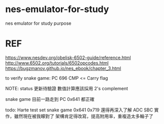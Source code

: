 # nes-emulator-for-study
nes emulator for study purpose
# REF
https://www.nesdev.org/obelisk-6502-guide/reference.html
http://www.6502.org/tutorials/6502opcodes.html
https://bugzmanov.github.io/nes_ebook/chapter_3.html

to verify snake game:
PC 696 CMP <= Carry flag


NOTE:
status 更新待驗證
數值計算應該採用 2's complement

snake game 目前一路走到 PC 0x641 都正確

todo:
Harte test set
snake game 0x641 0x719
還得再深入了解 ADC SBC 實作，雖然現在被我矇對了
架構肯定得改寫，提高附用率，重複造太多輪子了